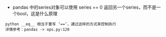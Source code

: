 # 


- pandas 中的series对象可以使用 series == 0 返回另一个series，而不是一个bool，这是什么原理
```
python __eq__ 相当于重写 ‘==’，通过这样的方式来控制执行
详情参考：pandas -> ops.py:120


```
